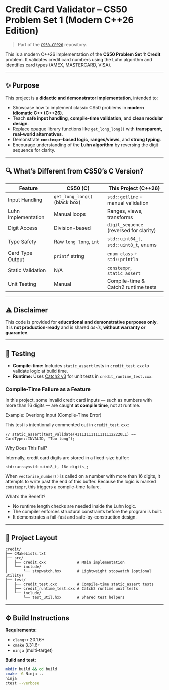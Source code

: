 # Credit Card Validator – CS50 Problem Set 1 (Modern C++26 Edition)

> Part of the [`CS50-CPP26`](https://github.com/BranTregare/CS50-CPP26) repository.

This is a modern C++26 implementation of the **CS50 Problem Set 1: Credit** problem. It validates credit card numbers using the Luhn algorithm and identifies card types (AMEX, MASTERCARD, VISA).

---

## ✨ Purpose

This project is a **didactic and demonstrator implementation**, intended to:

- Showcase how to implement classic CS50 problems in **modern idiomatic C++ (C++26)**.
- Teach **safe input handling**, **compile-time validation**, and **clean modular design**.
- Replace opaque library functions like `get_long_long()` with **transparent, real-world alternatives**.
- Demonstrate **`constexpr`-based logic**, **ranges/views**, and **strong typing**.
- Encourage understanding of the **Luhn algorithm** by reversing the digit sequence for clarity.

---

## 🔍 What’s Different from CS50’s C Version?

| Feature                  | CS50 (C)                           | This Project (C++26)                     |
|--------------------------|------------------------------------|------------------------------------------|
| Input Handling           | `get_long_long()` (black box)      | `std::getline` + manual validation       |
| Luhn Implementation      | Manual loops                       | Ranges, views, transforms                |
| Digit Access             | Division-based                     | `digit_sequence` (reversed for clarity)  |
| Type Safety              | Raw `long long`, `int`             | `std::uint64_t`, `std::uint8_t`, enums   |
| Card Type Output         | `printf` string                    | `enum class` + `std::println`            |
| Static Validation        | N/A                                | `constexpr`, `static_assert`             |
| Unit Testing             | Manual                             | Compile-time & Catch2 runtime tests      |

---

## ⚠️ Disclaimer

This code is provided for **educational and demonstrative purposes only**.  
It is **not production-ready** and is shared *as-is*, **without warranty or guarantee**.

---

## 🧪 Testing

- **Compile-time:** Includes `static_assert` tests in `credit_test.cxx` to validate logic at build time.
- **Runtime:** Uses [Catch2 v3](https://github.com/catchorg/Catch2) for unit tests in `credit_runtime_test.cxx`.

### Compile-Time Failure as a Feature

In this project, some invalid credit card inputs — such as numbers with more than 16 digits — are caught **at compile time**, not at runtime.

Example: Overlong Input (Compile-Time Error)

This test is intentionally commented out in `credit_test.cxx`:

    // static_assert(test_validate(41111111111111112222ULL) == CardType::INVALID, "Too long");

Why Does This Fail?

Internally, credit card digits are stored in a fixed-size buffer:

    std::array<std::uint8_t, 16> digits_;

When `vectorise_number()` is called on a number with more than 16 digits, it attempts to write past the end of this buffer. Because the logic is marked `constexpr`, this triggers a compile-time failure.

What’s the Benefit?

- No runtime length checks are needed inside the Luhn logic.
- The compiler enforces structural constraints before the program is built.
- It demonstrates a fail-fast and safe-by-construction design.
---

## 📁 Project Layout

    credit/
    ├── CMakeLists.txt
    ├── src/
    │   ├── credit.cxx              # Main implementation
    │   └── include/
    │       └── stopwatch.hxx       # Lightweight stopwatch (optional utility)
    ├── test/
    │   ├── credit_test.cxx         # Compile-time static_assert tests
    │   ├── credit_runtime_test.cxx # Catch2 runtime unit tests
    │   └── include/
    │       └── test_util.hxx       # Shared test helpers

---

## ⚙️ Build Instructions

**Requirements:**

- `clang++` 20.1.6+
- `cmake` 3.31.6+
- `ninja` (multi-target)

**Build and test:**

```bash
mkdir build && cd build
cmake -G Ninja ..
ninja
ctest --verbose
